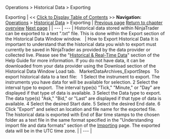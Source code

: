 ﻿
Operations > Historical Data > Exporting

Exporting
| << [Click to Display Table of Contents](exporting.md) >> **Navigation:**     [Operations](operations-1.md) > [Historical Data](historical_data_manager-1.md) > Exporting | [Previous page](importing-1.md) [Return to chapter overview](historical_data_manager-1.md) [Next page](editing-1.md) |
| --- | --- |
Historical data stored within NinjaTrader can be exported to a text ".txt" file. This is done within the Export section of the Historical Data Window window.
 
| How to Export Historical Data It is important to understand that the historical data you wish to export must currently be saved in NinjaTrader as provided by the data provider or collected live. Please see the "[Historical & Real-Time Data](data_by_provider-1.md)" section of the Help Guide for more information. If you do not have data, it can be downloaded from your data provider using the Download section of the Historical Data Window Load tab.   MarketDataArchives_ExportSteps   To export historical data to a text file:   1 Select the instrument to export. The instruments you have data for will be available for selection. 2 Select the interval type to export.  The interval type(s) "Tick," "Minute," or "Day" are displayed if that type of data is available.  3 Select the Data type to export. The data type(s) "Ask," "Bid," or "Last" are displayed if that type of data is available.  4 Select the desired Start date. 5 Select the desired End date. 6 Click "Export" and select an location and file name for the exported file.    The historical data is exported with End of Bar time stamps to the chosen folder as a text file in the same format specified in the "Understanding import file and data formats" section of the [Importing](importing-1.md) page. The exported data will be in the UTC time zone. |
| --- |
